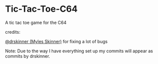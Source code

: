 # Tic-Tac-Toe-C64
A tic tac toe game for the C64


credits:

[@drskinner (Myles Skinner)](https://github.com/drskinner/) for fixing a lot of bugs

Note: Due to the way I have everything set up my commits will appear as commits by drskinner.